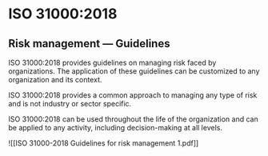 # ISO 31000:2018

## Risk management — Guidelines

ISO 31000:2018 provides guidelines on managing risk faced by organizations. The application of these guidelines can be customized to any organization and its context.

ISO 31000:2018 provides a common approach to managing any type of risk and is not industry or sector specific.

ISO 31000:2018 can be used throughout the life of the organization and can be applied to any activity, including decision-making at all levels.

![[ISO 31000-2018 Guidelines for risk management 1.pdf]]